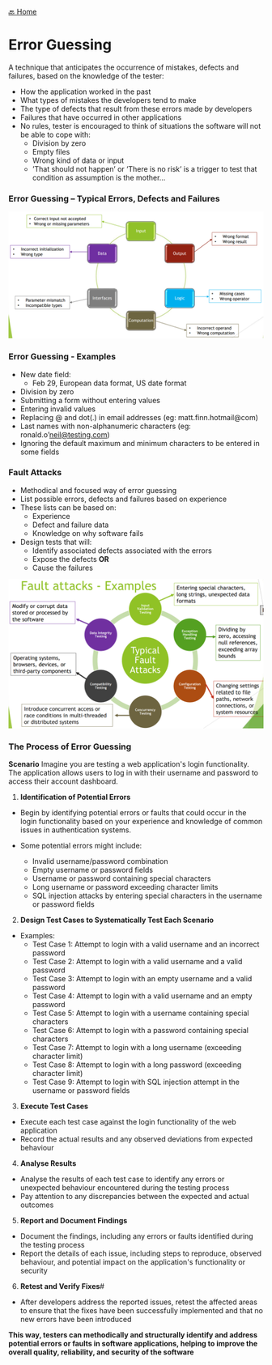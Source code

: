 [🔙 Home](../home.md)


# Error Guessing

A technique that anticipates the occurrence of mistakes, defects and failures, based on the knowledge of the tester:
* How the application worked in the past
* What types of mistakes the developers tend to make
* The type of defects that result from these errors made by developers
* Failures that have occurred in other applications
* No rules, tester is encouraged to think of situations the software will not be able to cope with:
  * Division by zero
  * Empty files
  * Wrong kind of data or input
  * ’That should not happen’ or ‘There is no risk’ is a trigger to test that condition as assumption is the mother…

### Error Guessing – Typical Errors, Defects and Failures
![image10.png](assets/image10.png)

### Error Guessing - Examples
* New date field:
  * Feb 29, European data format, US date format
* Division by zero
* Submitting a form without entering values
* Entering invalid values
* Replacing @ and dot(.) in email addresses (eg: matt.finn.hotmail@com)
* Last names with non-alphanumeric characters (eg: ronald.o’neil@testing.com)
* Ignoring the default maximum and minimum characters to be entered in some fields

### Fault Attacks
* Methodical and focused way of error guessing
* List possible errors, defects and failures based on experience
* These lists can be based on:
  * Experience
  * Defect and failure data
  * Knowledge on why software fails
* Design tests that will:
  * Identify associated defects associated with the errors
  * Expose the defects
          **OR**
  * Cause the failures
  
![image11.png](assets/image11.png)

### The Process of Error Guessing
**Scenario**
Imagine you are testing a web application's login functionality. 
The application allows users to log in with their username and password to access their account dashboard.

1. **Identification of Potential Errors**
* Begin by identifying potential errors or faults that could occur in the login functionality based on your
experience and knowledge of common issues in authentication systems. 

* Some potential errors might include:
  * Invalid username/password combination
  * Empty username or password fields
  * Username or password containing special characters
  * Long username or password exceeding character limits
  * SQL injection attacks by entering special characters in the username or password fields

2. **Design Test Cases to Systematically Test Each Scenario**
* Examples:
  * Test Case 1: Attempt to login with a valid username and an incorrect password
  * Test Case 2: Attempt to login with a valid username and a valid password
  * Test Case 3: Attempt to login with an empty username and a valid password
  * Test Case 4: Attempt to login with a valid username and an empty password
  * Test Case 5: Attempt to login with a username containing special characters
  * Test Case 6: Attempt to login with a password containing special characters
  * Test Case 7: Attempt to login with a long username (exceeding character limit)
  * Test Case 8: Attempt to login with a long password (exceeding character limit)
  * Test Case 9: Attempt to login with SQL injection attempt in the username or password fields

3. **Execute Test Cases**
* Execute each test case against the login functionality of the web application 
* Record the actual results and any observed deviations from expected behaviour

4. **Analyse Results**
* Analyse the results of each test case to identify any errors or unexpected behaviour encountered during the testing process 
* Pay attention to any discrepancies between the expected and actual outcomes

5. **Report and Document Findings**
* Document the findings, including any errors or faults identified during the testing process
* Report the details of each issue, including steps to reproduce, observed behaviour, and potential impact on the application's functionality or security

6. **Retest and Verify Fixes**#
* After developers address the reported issues, retest the affected areas to ensure that the fixes have been successfully implemented and that no new errors have been introduced

**This way, testers can methodically and structurally identify and address potential errors or faults in software applications, helping to improve the overall quality, reliability, and security of the software**